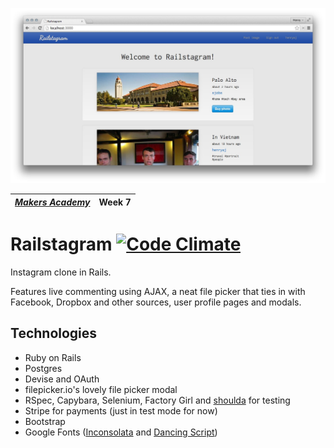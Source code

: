 ![Screenshot - main page](screenshot1.jpg)

| [*Makers Academy*](http://www.makersacademy.com) | Week 7 |
| ------------------------------------------------ | ------ |

# Railstagram [![Code Climate](https://codeclimate.com/github/henryaj/railstagram/badges/gpa.svg)](https://codeclimate.com/github/henryaj/railstagram)

Instagram clone in Rails.

Features live commenting using AJAX, a neat file picker that ties in with Facebook, Dropbox and other sources, user profile pages and modals.

## Technologies

* Ruby on Rails
* Postgres
* Devise and OAuth
* filepicker.io's lovely file picker modal
* RSpec, Capybara, Selenium, Factory Girl and [shoulda](https://github.com/thoughtbot/shoulda) for testing
* Stripe for payments (just in test mode for now)
* Bootstrap
* Google Fonts ([Inconsolata](https://www.google.com/fonts/specimen/Inconsolata) and [Dancing Script](https://www.google.com/fonts/specimen/Dancing+Script))
